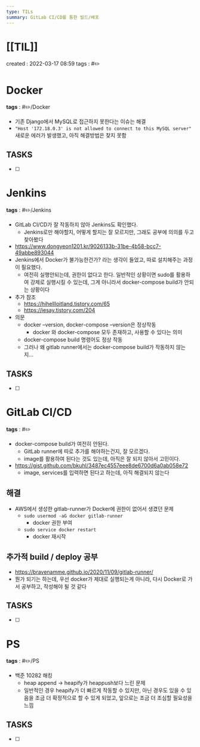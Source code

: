 ```yaml
---
type: TILs
summary: GitLab CI/CD를 통한 빌드/배포
---
```


# [[TIL]]
created : 2022-03-17 08:59
tags : #✏️

# Docker
**tags** : #✏️/Docker 
- 기존 Django에서 MySQL로 접근하지 못한다는 이슈는 해결
- `"Host '172.18.0.3' is not allowed to connect to this MySQL server"` 새로운 에러가 발생했고, 아직 해결방법은 찾지 못함

## TASKS
- [ ] 

# Jenkins
**tags** : #✏️/Jenkins
- GitLab CI/CD가 잘 작동하지 않아 Jenkins도 확인했다.
	- Jenkins로만 해야할지, 어떻게 할지는 잘 모르지만, 그래도 공부에 의의를 두고 찾아봤다
- https://www.dongyeon1201.kr/9026133b-31be-4b58-bcc7-49abbe893044
- Jenkins에서 Docker가 불가능한건가? 라는 생각이 들었고, 따로 설치해주는 과정이 필요했다.
	- 여전히 실행안되는데, 권한이 없다고 한다. 일반적인 상황이면 sudo를 활용하여 강제로 실행시킬 수 있는데, 그게 아니라서 docker-compose build가 안되는 상황이다
- 추가 참조
	- https://hihellloitland.tistory.com/65
	- https://iesay.tistory.com/204
- 의문
	- docker –version, docker-compose –version은 정상작동
		- docker 와 docker-compose 모두 존재하고, 사용할 수 있다는 의미
	- docker-compose build 명령어도 정상 작동
	- 그러나 왜 gitlab runner에서는 docker-compose build가 작동하지 않는지…


## TASKS
- [ ] 

# GitLab CI/CD
**tags** : #✏️
- docker-compose build가 여전히 안된다.
	- GitLab runner에 따로 추가를 해야하는건지, 잘 모르겠다.
	- image를 활용하여 된다는 것도 있는데, 아직은 잘 되지 않아서 고민이다.
- https://gist.github.com/bkuhl/3487ec4557eee8de6700d6a0ab058e72
	- image, services를 입력하면 된다고 하는데, 아직 해결되지 않는다

## 해결
- AWS에서 생성한 gitlab-runner가 Docker에 권한이 없어서 생겼던 문제
	- `sudo usermod -aG docker gitlab-runner`
		- docker 권한 부여
	- `sudo service docker restart`
		- docker 재시작

## 추가적 build / deploy 공부
- https://bravenamme.github.io/2020/11/09/gitlab-runner/
- 뭔가 되기는 하는데, 우선 docker가 제대로 실행되는게 아니라, 다시 Docker로 가서 공부하고, 작성해야 될 것 같다

## TASKS
- [ ] 

# PS 
**tags** : #✏️/PS
- 백준 10282 해킹
	- heap append → heapify가 heappush보다 느린 문제
	- 일반적인 경우 heapify가 더 빠르게 작동할 수 있지만, 아닌 경우도 있을 수 있음을 조금 더 확정적으로 할 수 있게 되었고, 앞으로는 조금 더 조심할 필요성을 느낌

## TASKS
- [ ] 
